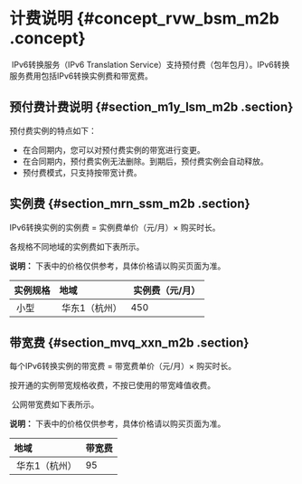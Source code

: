 # 计费说明 {#concept_rvw_bsm_m2b .concept}

 IPv6转换服务（IPv6 Translation Service）支持预付费（包年包月）。IPv6转换服务费用包括IPv6转换实例费和带宽费。

## 预付费计费说明 {#section_m1y_lsm_m2b .section}

预付费实例的特点如下：

-   在合同期内，您可以对预付费实例的带宽进行变更。
-   在合同期内，预付费实例无法删除。到期后，预付费实例会自动释放。
-   预付费模式，只支持按带宽计费。

## 实例费 {#section_mrn_ssm_m2b .section}

IPv6转换实例的实例费 = 实例费单价（元/月）× 购买时长。

各规格不同地域的实例费如下表所示。

**说明：** 下表中的价格仅供参考，具体价格请以购买页面为准。

|实例规格|地域| 实例费（元/月）|
|:---|:-|:--------|
| 小型| 华东1（杭州）|450|

## 带宽费 {#section_mvq_xxn_m2b .section}

每个IPv6转换实例的带宽费 = 带宽费单价（元/月）× 购买时长。

按开通的实例带宽规格收费，不按已使用的带宽峰值收费。

 公网带宽费如下表所示。

**说明：** 下表中的价格仅供参考，具体价格请以购买页面为准。

|地域|带宽费|
|:-|:--|
| 华东1（杭州）|95|

